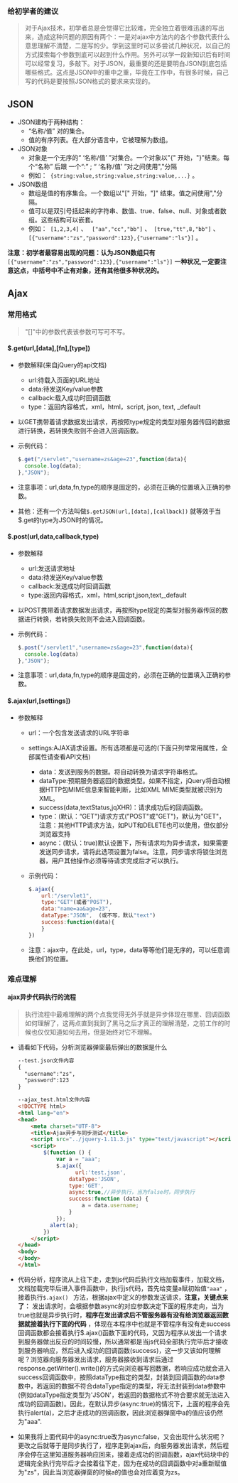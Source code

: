 ### 给初学者的建议

> 对于Ajax技术，初学者总是会觉得它比较难，完全独立着很难迅速的写出来，造成这种问题的原因有两个：一是对ajax中方法内的各个参数代表什么意思理解不清楚，二是写的少。学到这里时可以多尝试几种状况，以自己的方式摸索每个参数到底可以起到什么作用。另外可以学一段新知识后有时间可以经常复习，多敲下。对于JSON，最重要的还是要明白JSON到底包括哪些格式。这点是JSON中的重中之重，毕竟在工作中，有很多时候，自己写的代码是要按照JSON格式的要求来实现的。

## JSON

* JSON建构于两种结构：
  * “名称/值” 对的集合。
  * 值的有序列表。在大部分语言中，它被理解为数组。
* JSON对象
  * 对象是一个无序的“ ‘名称/值’ ”对集合。一个对象以"{" 开始，"}"结束。每个“名称” 后跟 一个“:” ; “ ‘名称/值’ ”对之间使用","分隔
  * 例如：` {string:value,string:value,string:value,...}` 。
* JSON数组
  * 数组是值的有序集合。一个数组以"[" 开始，"]" 结束。值之间使用","分隔。
  * 值可以是双引号括起来的字符串、数值、true、false、null、对象或者数组。这些结构可以嵌套。
  * 例如：` [1,2,3,4]` 、 ` ["aa","cc","bb"]` 、` [true,"tt",8,"bb"]` 、`[{"username":"zs","password":123},{"username":"ls"}]` 。

**注意：初学者最容易出现的问题：认为JSON数组只有**`[{"username":"zs","password":123},{"username":"ls"}]`  **一种状况,一定要注意这点，中括号中不止有对象，还有其他很多种状况的。**

## Ajax

### 常用格式

> "[]"中的参数代表该参数可写可不写。

#### $.get(url,[data],[fn],[type])

* 参数解释(来自jQuery的api文档)
  * url:待载入页面的URL地址
  * data:待发送Key/value参数
  * callback:载入成功时回调函数
  * type：返回内容格式，xml，html，script, json, text, _default


* 以GET携带着请求数据发出请求，再按照type规定的类型对服务器传回的数据进行转换，若转换失败则不会进入回调函数。

* 示例代码：

  ```javascript
  $.get("/servlet","username=zs&age=23",function(data){
    console.log(data);
  },"JSON");
  ```

* 注意事项：url,data,fn,type的顺序是固定的，必须在正确的位置填入正确的参数。

* 其他：还有一个方法叫做`$.getJSON(url,[data],[callback])` 就等效于当$.get的type为JSON时的情况。

#### $.post(url,data,callback,type)

* 参数解释

  * url:发送请求地址
  * data:待发送Key/value参数
  * callback:发送成功时回调函数
  * type:返回内容格式，xml，html,script,json,text,_default

* 以POST携带着请求数据发出请求，再按照type规定的类型对服务器传回的数据进行转换，若转换失败则不会进入回调函数。

* 示例代码：

  ```javascript
  $.post("/servlet1","username=zs&age=23",function(data){
  	console.log(data)
  },"JSON");

  ```

* 注意事项：url,data,fn,type的顺序是固定的，必须在正确的位置填入正确的参数。

#### $.ajax(url,[settings])

* 参数解释
  * url：一个包含发送请求的URL字符串

  * settings:AJAX请求设置。所有选项都是可选的(下面只列举常用属性，全部属性请查看API文档)
    * data：发送到服务的数据。将自动转换为请求字符串格式。
    * dataType:预期服务器返回的数据类型。如果不指定，jQuery将自动根据HTTP包MIME信息来智能判断，比如XML MIME类型就被识别为XML。
    * success(data,textStatus,jqXHR)：请求成功后的回调函数。
    * type：(默认：“GET")请求方式(”POST"或"GET")，默认为"GET"，注意：其他HTTP请求方法，如PUT和DELETE也可以使用，但仅部分浏览器支持
    * async：(默认：true)默认设置下，所有请求均为异步请求，如果需要发送同步请求，请将此选项设置为false。注意，同步请求将锁住浏览器，用户其他操作必须等待请求完成后才可以执行。

  * 示例代码：

    ```JavaScript
    $.ajax({
    	url:"/servlet1",
    	type:"GET"(或者"POST"),
    	data:"name=aa&age=23",
    	dataType:"JSON",  (或不写，默认"text")
    	success:function(data){
    	}
    })

    ```

  * 注意：ajax中，在此处，url，type，data等等他们是无序的，可以任意调换他们的位置。

### 难点理解

#### ajax异步代码执行的流程

> 执行流程中最难理解的两个点我觉得无外乎就是异步体现在哪里、回调函数如何理解了，这两点直到我到了黑马之后才真正的理解清楚，之前工作的时候也仅仅知道如何去用，但是始终对它不理解。

* 请看如下代码，分析浏览器弹窗最后弹出的数据是什么

  ```html
  --test.json文件内容
  {
    "username":"zs",
    "password":123
  }

  --ajax_test.html文件内容
  <!DOCTYPE html>
  <html lang="en">
  <head>
      <meta charset="UTF-8">
      <title>Ajax异步与同步测试</title>
      <script src="../jquery-1.11.3.js" type="text/javascript"></script>
      <script>
          $(function () {
              var a = "aaa";
              $.ajax({
                	url:'test.json',
                  dataType:'JSON',
                  type:'GET',
                  async:true,//异步执行，当为false时，同步执行
                  success:function (data) {
                      a = data.username;
                  }
              });
            alert(a);
          })
      </script>
  </head>
  <body>
  </body>
  </html>
  ```

* 代码分析，程序流从上往下走，走到js代码后执行文档加载事件，加载文档，文档加载完毕后进入事件函数中，执行js代码，首先给变量a赋初始值`"aaa"` ，接着执行`$.ajax() ` 方法，根据ajax中定义的参数发送请求，**注意，关键点来了：** 发出请求时，会根据参数async的对应参数决定下面的程序走向，当为true也就是异步执行时，**程序在发出请求后不管服务器有没有给浏览器返回数据就接着执行下面的代码** ，体现在本程序中也就是不管程序有没有走success回调函数都会接着执行$.ajax()函数下面的代码，又因为程序从发出一个请求到服务器做出反应的时间较慢，所以通常都是当js代码全部执行完毕后才接收到服务器响应，然后进入成功的回调函数(success)，这一步又该如何理解呢？浏览器向服务器发出请求，服务器接收到请求后通过response.getWriter().write()的方式向浏览器写回数据，若响应成功就会进入success回调函数中，按照dataType指定的类型，封装到回调函数的data参数中，若返回的数据不符合dataType指定的类型，将无法封装到data参数中(例如dataType指定类型为'JSON'，若返回的数据格式不符合要求就无法进入成功的回调函数)。因此，在默认异步(async:true)的情况下，上面的程序会先执行alert(a)，之后才走成功的回调函数，因此浏览器弹窗中a的值应该仍然为"aaa".

* 如果我将上面代码中的async:true改为async:false，又会出现什么状况呢？ 更改之后就等于是同步执行了，程序走到ajax后，向服务器发出请求，然后程序会停在这里知道服务器响应回来，接着走成功的回调函数，ajax代码块中的逻辑完全执行完毕后才会接着往下走，因为在成功的回调函数中对a重新赋值为"zs"，因此当浏览器弹窗的时候a的值也会对应着变为zs。
